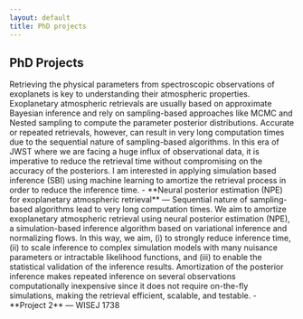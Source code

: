 ```yaml
---
layout: default
title: PhD projects
---
```


<h2>PhD Projects</h2>
<p>Retrieving the physical parameters from spectroscopic observations of exoplanets is key to understanding their atmospheric properties. Exoplanetary atmospheric retrievals are usually based on approximate Bayesian inference and rely on sampling-based approaches like MCMC and Nested sampling to compute the parameter posterior distributions. Accurate or repeated retrievals, however, can result in very long computation times due to the sequential nature of sampling-based algorithms. In this era of JWST where we are facing a huge influx of observational data, it is imperative to reduce the retrieval time without compromising on the accuracy of the posteriors. I am interested in applying simulation based inference (SBI) using machine learning to amortize the retrieval process in order to reduce the inference time. 
- **Neural posterior estimation (NPE) for exoplanetary atmospheric retrieval** — Sequential nature of sampling-based algorithms lead to very long computation times. We aim to amortize exoplanetary atmospheric retrieval using neural posterior estimation (NPE), a simulation-based inference algorithm based on variational inference and normalizing flows. In this way, we aim, (i) to strongly reduce inference time, (ii) to scale inference to complex simulation models with many nuisance parameters or intractable likelihood functions, and (iii) to enable the statistical validation of the inference results. Amortization of the posterior inference makes repeated inference on several observations computationally inexpensive since it does not require on-the-fly simulations, making the retrieval efficient, scalable, and testable.
- **Project 2** — WISEJ 1738<p>

